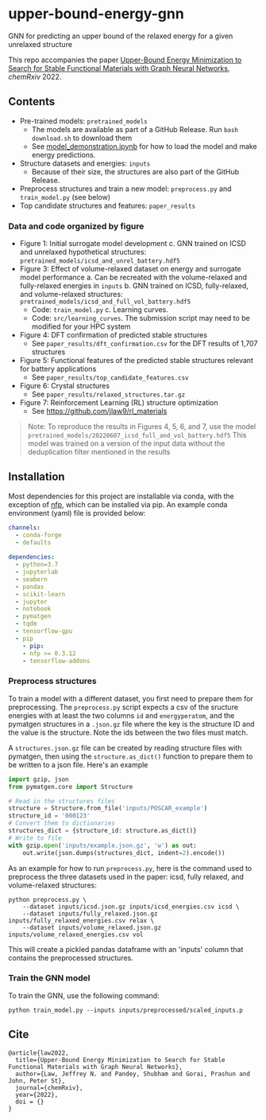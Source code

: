 # upper-bound-energy-gnn
GNN for predicting an upper bound of the relaxed energy for a given unrelaxed structure

This repo accompanies the paper [Upper-Bound Energy Minimization to Search for Stable Functional Materials with Graph Neural Networks](), _chemRxiv_ 2022.

## Contents
- Pre-trained models: `pretrained_models`
  - The models are available as part of a GitHub Release. Run `bash download.sh` to download them
  - See [model_demonstration.ipynb](https://github.com/jlaw9/upper-bound-energy-gnn/blob/main/model_demonstration.ipynb) for how to load the model and make energy predictions.
- Structure datasets and energies: `inputs`
  - Because of their size, the structures are also part of the GitHub Release.
- Preprocess structures and train a new model: `preprocess.py` and `train_model.py` (see below)
- Top candidate structures and features: `paper_results`

### Data and code organized by figure
- Figure 1: Initial surrogate model development
  c. GNN trained on ICSD and unrelaxed hypothetical structures: `pretrained_models/icsd_and_unrel_battery.hdf5`
- Figure 3: Effect of volume-relaxed dataset on energy and surrogate model performance
  a. Can be recreated with the volume-relaxed and fully-relaxed energies in `inputs`
  b. GNN trained on ICSD, fully-relaxed, and volume-relaxed structures: `pretrained_models/icsd_and_full_vol_battery.hdf5`
    - Code: `train_model.py`
  c. Learning curves.
    - Code: `src/learning_curves`. The submission script may need to be modified for your HPC system
- Figure 4: DFT confirmation of predicted stable structures
  - See `paper_results/dft_confirmation.csv` for the DFT results of 1,707 structures
- Figure 5: Functional features of the predicted stable structures relevant for battery applications
  - See `paper_results/top_candidate_features.csv`
- Figure 6: Crystal structures
  - See `paper_results/relaxed_structures.tar.gz`
- Figure 7: Reinforcement Learning (RL) structure optimization
  - See https://github.com/jlaw9/rl_materials

> Note: To reproduce the results in Figures 4, 5, 6, and 7, use the model `pretrained_models/20220607_icsd_full_and_vol_battery.hdf5`
> This model was trained on a version of the input data without the deduplication filter mentioned in the results

## Installation

Most dependencies for this project are installable via conda, with the exception of [nfp](https://github.com/NREL/nfp),
which can be installed via pip. An example conda environment (yaml) file is provided below:

```yaml
channels:
  - conda-forge
  - defaults
  
dependencies:
  - python=3.7
  - jupyterlab
  - seaborn
  - pandas
  - scikit-learn
  - jupyter
  - notebook
  - pymatgen
  - tqdm
  - tensorflow-gpu
  - pip
    - pip:
    - nfp >= 0.3.12
    - tensorflow-addons
```

### Preprocess structures
To train a model with a different dataset, you first need to prepare them for preprocessing. The `preprocess.py` script expects a csv of the sructure energies with at least the two columns `id` and `energyperatom`, and the pymatgen structures in a `.json.gz` file where the key is the structure ID and the value is the structure. Note the ids between the two files must match.

A `structures.json.gz` file can be created by reading structure files with pymatgen, then using the `structure.as_dict()` function to prepare them to be written to a json file. Here's an example

```python
import gzip, json
from pymatgen.core import Structure

# Read in the structures files
structure = Structure.from_file('inputs/POSCAR_example')
structure_id = '000123'
# Convert them to dictionaries
structures_dict = {structure_id: structure.as_dict()}
# Write to file
with gzip.open('inputs/example.json.gz', 'w') as out:
    out.write(json.dumps(structures_dict, indent=2).encode())
```

As an example for how to run `preprocess.py`, here is the command used to preprocess the three datasets used in the paper: icsd, fully relaxed, and volume-relaxed structures:

```
python preprocess.py \
    --dataset inputs/icsd.json.gz inputs/icsd_energies.csv icsd \
    --dataset inputs/fully_relaxed.json.gz inputs/fully_relaxed_energies.csv relax \
    --dataset inputs/volume_relaxed.json.gz inputs/volume_relaxed_energies.csv vol
```

This will create a pickled pandas dataframe with an 'inputs' column that contains the preprocessed structures.


### Train the GNN model
To train the GNN, use the following command:

```
python train_model.py --inputs inputs/preprocessed/scaled_inputs.p
```

## Cite

```
@article{law2022,
  title={Upper-Bound Energy Minimization to Search for Stable Functional Materials with Graph Neural Networks},
  author={Law, Jeffrey N. and Pandey, Shubham and Gorai, Prashun and John, Peter St},
  journal={chemRxiv},
  year={2022},
  doi = {}
}
```
